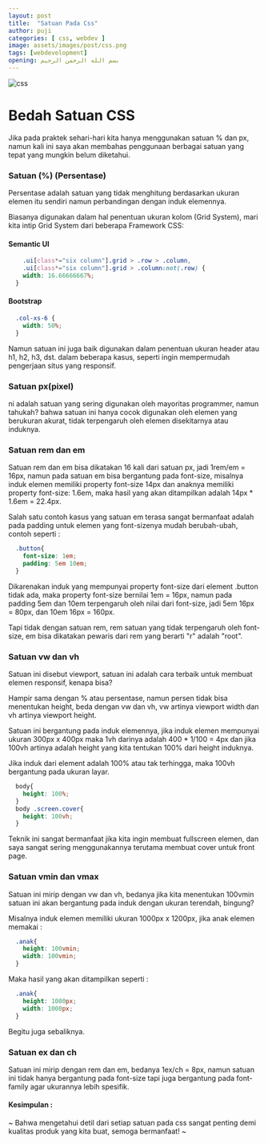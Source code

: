 ```yaml
---
layout: post
title:  "Satuan Pada Css"
author: puji
categories: [ css, webdev ]
image: assets/images/post/css.png
tags: [webdevelopment]
opening: بسم الله الرحمن الرحيم
---  
```


![css]({{site.url}}/assets/images/post/css.png)  

# Bedah Satuan CSS  
Jika pada praktek sehari-hari kita hanya menggunakan satuan % dan px, namun kali ini saya akan membahas penggunaan berbagai satuan yang tepat yang mungkin belum diketahui.  

### Satuan (%) (Persentase)  

Persentase adalah satuan yang tidak menghitung berdasarkan ukuran elemen itu sendiri namun perbandingan dengan induk elemennya.

Biasanya digunakan dalam hal penentuan ukuran kolom (Grid System), mari kita intip Grid System dari beberapa Framework CSS:  

#### Semantic UI  

```css
	.ui[class*="six column"].grid > .row > .column,
  	.ui[class*="six column"].grid > .column:not(.row) {
    width: 16.66666667%;
  }
```
#### Bootstrap  

```css
  .col-xs-6 {
    width: 50%;
  }
```  

Namun satuan ini juga baik digunakan dalam penentuan ukuran header atau h1, h2, h3, dst. dalam beberapa kasus, seperti ingin mempermudah pengerjaan situs yang responsif.  

### Satuan px(pixel)  

ni adalah satuan yang sering digunakan oleh mayoritas programmer, namun tahukah? bahwa satuan ini hanya cocok digunakan oleh elemen yang berukuran akurat, tidak terpengaruh oleh elemen disekitarnya atau induknya.  

### Satuan rem dan em  

Satuan rem dan em bisa dikatakan 16 kali dari satuan px, jadi 1rem/em = 16px, namun pada satuan em bisa bergantung pada font-size, misalnya induk elemen memiliki property font-size 14px dan anaknya memiliki property font-size: 1.6em, maka hasil yang akan ditampilkan adalah 14px * 1.6em = 22.4px.

Salah satu contoh kasus yang satuan em terasa sangat bermanfaat adalah pada padding untuk elemen yang font-sizenya mudah berubah-ubah, contoh seperti :  

```css
  .button{
    font-size: 1em;
    padding: 5em 10em;
  }
```  

Dikarenakan induk yang mempunyai property font-size dari element .button tidak ada, maka property font-size bernilai 1em = 16px, namun pada padding 5em dan 10em terpengaruh oleh nilai dari font-size, jadi 5em 16px = 80px, dan 10em 16px = 160px.

Tapi tidak dengan satuan rem, rem satuan yang tidak terpengaruh oleh font-size, em bisa dikatakan pewaris dari rem yang berarti "r" adalah "root".  

### Satuan vw dan vh  

Satuan ini disebut viewport, satuan ini adalah cara terbaik untuk membuat elemen responsif, kenapa bisa?

Hampir sama dengan % atau persentase, namun persen tidak bisa menentukan height, beda dengan vw dan vh, vw artinya viewport width dan vh artinya viewport height.

Satuan ini bergantung pada induk elemennya, jika induk elemen mempunyai ukuran 300px x 400px maka 1vh darinya adalah 400 * 1/100 = 4px dan jika 100vh artinya adalah height yang kita tentukan 100% dari height induknya.

Jika induk dari element adalah 100% atau tak terhingga, maka 100vh bergantung pada ukuran layar.  

```css
  body{
    height: 100%;
  }
  body .screen.cover{
    height: 100vh;
  }
```  

Teknik ini sangat bermanfaat jika kita ingin membuat fullscreen elemen, dan saya sangat sering menggunakannya terutama membuat cover untuk front page.  

### Satuan vmin dan vmax  

Satuan ini mirip dengan vw dan vh, bedanya jika kita menentukan 100vmin satuan ini akan bergantung pada induk dengan ukuran terendah, bingung?

Misalnya induk elemen memiliki ukuran 1000px x 1200px, jika anak elemen memakai :  

```css
  .anak{
    height: 100vmin;
    width: 100vmin;
  }
```  

Maka hasil yang akan ditampilkan seperti :  

```css
  .anak{
    height: 1000px;
    width: 1000px;
  }
```  

Begitu juga sebaliknya.  

### Satuan ex dan ch  

Satuan ini mirip dengan rem dan em, bedanya 1ex/ch = 8px, namun satuan ini tidak hanya bergantung pada font-size tapi juga bergantung pada font-family agar ukurannya lebih spesifik.  

#### Kesimpulan : 

~ Bahwa mengetahui detil dari setiap satuan pada css sangat penting demi kualitas produk yang kita buat, semoga bermanfaat! ~